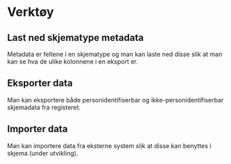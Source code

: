 # Verktøy

## Last ned skjematype metadata
Metadata er feltene i en skjematype og man kan laste ned disse slik at man kan se hva de ulike kolonnene i en eksport er. 

## Eksporter data
Man kan eksportere både personidentifiserbar og ikke-personidentifiserbar skjemadata fra registeret. 

## Importer data 
Man kan importere data fra eksterne system slik at disse kan benyttes i skjema (under utvikling).
